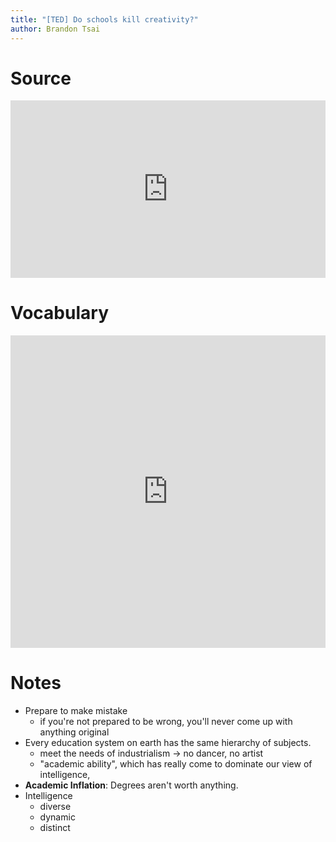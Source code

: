 ```yaml
---
title: "[TED] Do schools kill creativity?"
author: Brandon Tsai
---
```


Source
======

<div style="max-width:854px"><div style="position:relative;height:0;padding-bottom:56.25%"><iframe src="https://embed.ted.com/talks/sir_ken_robinson_do_schools_kill_creativity" width="854" height="480" style="position:absolute;left:0;top:0;width:100%;height:100%" frameborder="0" scrolling="no" allowfullscreen></iframe></div></div>

Vocabulary
========

<iframe src="https://quizlet.com/581388820/flashcards/embed?i=7u4xy&x=1jj1" height="500" width="100%" style="border:0"></iframe>

Notes
======

- Prepare to make mistake
  - if you're not prepared to be wrong, you'll never come up with anything original
- Every education system on earth has the same hierarchy of subjects.
  - meet the needs of industrialism -> no dancer, no artist
  - "academic ability", which has really come to dominate our view of intelligence,
- **Academic Inflation**: Degrees aren't worth anything.
- Intelligence
  - diverse
  - dynamic
  - distinct